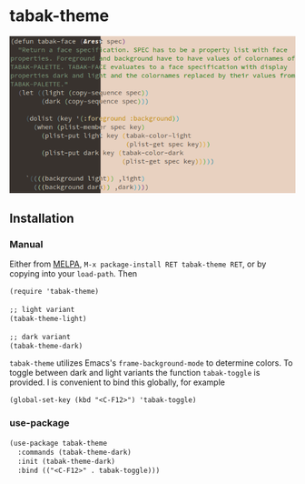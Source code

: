 # tabak-theme

![Preview image of `tabak-theme`](https://raw.githubusercontent.com/timrichardt/tabak-theme/master/preview.png)

## Installation

### Manual

Either from [MELPA](https://melpa.org/), `M-x package-install RET tabak-theme RET`, or
by copying into your `load-path`. Then

```
(require 'tabak-theme)

;; light variant
(tabak-theme-light)

;; dark variant
(tabak-theme-dark)
```

`tabak-theme` utilizes Emacs's `frame-background-mode` to determine
colors. To toggle between dark and light variants the function
`tabak-toggle` is provided. I is convenient to bind this globally,
for example

```
(global-set-key (kbd "<C-F12>") 'tabak-toggle)
```

### use-package

```
(use-package tabak-theme
  :commands (tabak-theme-dark)
  :init (tabak-theme-dark)
  :bind (("<C-F12>" . tabak-toggle)))
```